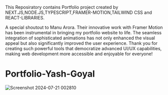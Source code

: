 This Reposiratory contains Portfolio project created by NEXT.JS,NODE.JS,TYPESCRIPT,FRAMER-MOTION,TAILWIND CSS and REACT-LIBRARIES.

A special shoutout to   Manu Arora. Their innovative work with Framer Motion has been instrumental in bringing my portfolio website to life. The seamless integration of sophisticated animations has not only enhanced the visual appeal but also significantly improved the user experience. Thank you for creating such powerful tools that democratize advanced UI/UX capabilities, making web development more accessible and enjoyable for everyone!

# Portfolio-Yash-Goyal


 ![Screenshot 2024-07-21 002810](https://github.com/user-attachments/assets/e7d09df4-a1b9-4e3a-b8cd-4bd43389eb99)

